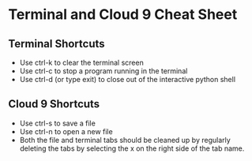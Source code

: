 # Terminal and Cloud 9 Cheat Sheet 

## Terminal Shortcuts
* Use ctrl-k to clear the terminal screen 
* Use ctrl-c to stop a program running in the terminal
* Use ctrl-d (or type exit) to close out of the interactive python shell

## Cloud 9 Shortcuts
* Use ctrl-s to save a file
* Use ctrl-n to open a new file
* Both the file and terminal tabs should be cleaned up by regularly deleting the tabs by selecting the x on the right side of the tab name.
